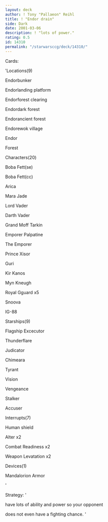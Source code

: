 ```yaml
---
layout: deck
author: ! Tony "Pallaeon" Reihl
title: ! "Endor drain"
side: Dark
date: 2001-03-06
description: ! "lots of power."
rating: 0.5
id: 14310
permalink: "/starwarsccg/deck/14310/"
---
```

Cards: 

'Locations(9)

Endorbunker

Endorlanding platform

Endorforest clearing

Endordark forest

Endorancient forest

Endorewok village

Endor

Forest


Characters(20)

Boba Fett(se)

Boba Fett(cc)

Arica

Mara Jade

Lord Vader

Darth Vader

Grand Moff Tarkin

Emporer Palpatine

The Emporer

Prince Xisor

Guri

Kir Kanos

Myn Kneugh

Royal Gguard x5

Snoova

IG-88


Starships(9)

Flagship Excecutor

Thunderflare

Judicator

Chimeara

Tyrant

Vision

Vengeance

Stalker

Accuser


Interrupts(7)

Human shield

Alter x2

Combat Readiness x2

Weapon Levatation x2


Devices(1)

Mandalorion Armor





'

Strategy: '

have lots of ability and power so your opponent 

does not even have a fighting chance.  '
